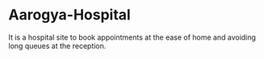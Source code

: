 # Aarogya-Hospital
It is a hospital site to book appointments at the ease of home and avoiding long queues at the reception.
